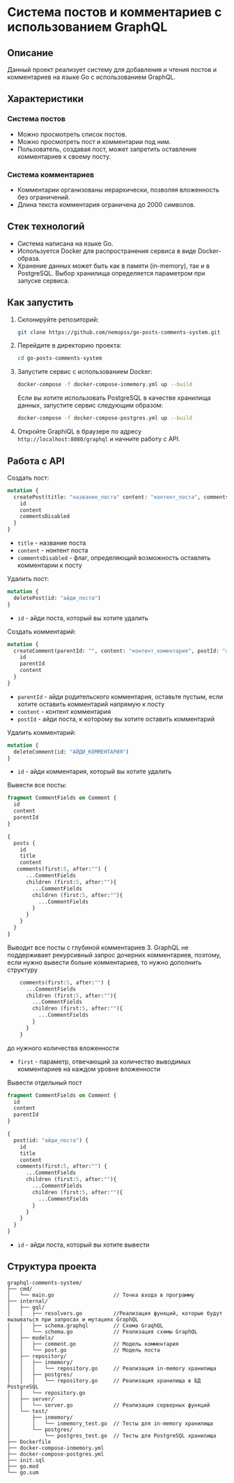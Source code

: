# Система постов и комментариев с использованием GraphQL

## Описание

Данный проект реализует систему для добавления и чтения постов и комментариев на языке Go с использованием GraphQL.

## Характеристики

### Система постов

- Можно просмотреть список постов.
- Можно просмотреть пост и комментарии под ним.
- Пользователь, создавая пост, может запретить оставление комментариев к своему посту.

### Система комментариев

- Комментарии организованы иерархически, позволяя вложенность без ограничений.
- Длина текста комментария ограничена до 2000 символов.

## Стек технологий

- Система написана на языке Go.
- Используется Docker для распространения сервиса в виде Docker-образа.
- Хранение данных может быть как в памяти (in-memory), так и в PostgreSQL. Выбор хранилища определяется параметром при запуске сервиса.

## Как запустить

1. Склонируйте репозиторий:

   ```bash
   git clone https://github.com/nemopss/go-posts-comments-system.git
   ```

2. Перейдите в директорию проекта:

   ```bash
   cd go-posts-comments-system
   ```

3. Запустите сервис с использованием Docker:

   ```bash
   docker-compose -f docker-compose-inmemory.yml up --build
   ```

   Если вы хотите использовать PostgreSQL в качестве хранилища данных, запустите сервис следующим образом:

   ```bash
   docker-compose -f docker-compose-postgres.yml up --build
   ```

4. Откройте GraphiQL в браузере по адресу `http://localhost:8080/graphql` и начните работу с API.

## Работа с API
Создать пост:
```graphql
mutation {
  createPost(title: "название_поста" content: "контент_поста", commentsDisabled:false) {
    id
    content
    commentsDisabled
  }
}
```
- ```title``` - название поста
- ```content``` - нонтент поста
- ```commentsDisabled``` -  флаг, определяющий возможность оставлять комментарии к посту

Удалить пост:
```graphql
mutation {
  deletePost(id: "айди_поста") 
}
```
- ```id``` - айди поста, который вы хотите удалить

Создать комментарий:
```graphql
mutation {
  createComment(parentId: "", content: "контент_коментария", postId: "айди_поста") {
    id
    parentId
    content
  }
}
```
- ```parentId``` - айди родительского комментария, оставьте пустым, если хотите оставить комментарий напрямую к посту
- ```content``` - контент комментария
- ```postId``` - айди поста, к которому вы хотите оставить комментарий

Удалить комментарий:
```graphql
mutation {
  deleteComment(id: "АЙДИ_КОММЕНТАРИЯ") 
}
```
- ```id``` - айди комментария, который вы хотите удалить

Вывести все посты: 
```graphql
fragment CommentFields on Comment {
  id
  content
  parentId
}

{
  posts {
    id
    title
    content
   comments(first:5, after:"") {
      ...CommentFields
      children (first:5, after:""){
        ...CommentFields
        children (first:5, after:""){
          ...CommentFields
        }
      }
    }
  }
}
```
Выводит все посты с глубиной комментариев 3.
GraphQL не поддерживает рекурсивный запрос дочерних комментариев, поэтому, если нужно вывести больне комментариев, то нужно дополнить структуру 
```graphql
    comments(first:5, after:"") {
      ...CommentFields
      children (first:5, after:""){
        ...CommentFields
        children (first:5, after:""){
          ...CommentFields
        }
      }
    }
```
до нужного количества вложенности

- ```first``` - параметр, отвечающий за количество выводимых комментариев на каждом уровне вложенности

Вывести отдельный пост
```graphql
fragment CommentFields on Comment {
  id
  content
  parentId
}

{
  post(id: "айди_поста") {
    id
    title
    content
   comments(first:5, after:"") {
      ...CommentFields
      children (first:5, after:""){
        ...CommentFields
        children (first:5, after:""){
          ...CommentFields
        }
      }
    }
  }
}
```
- ```id``` - айди поста, который вы хотите вывести

## Структура проекта 
```
graphql-comments-system/
├── cmd/
│   └── main.go                   // Точка входа в программу
├── internal/
│   ├── gql/
│   │   ├── resolvers.go          //Реализация функций, которые будут вызываться при запросах и мутациях GraphQL
│   │   ├── schema.graphql        // Схема GraqhQL
│   │   └── schema.go             // Реализация схемы GraphQL
│   ├── models/
│   │   ├── comment.go            // Модель комментария
│   │   └── post.go               // Модель поста
│   ├── repository/
│   │   ├── inmemory/
│   │   │   └── repository.go     // Реализация in-memory хранилища
│   │   ├── postgres/
│   │   │   └── repository.go     // Реализация хранилища в БД PostgreSQL
│   │   └── repository.go
│   ├── server/
│   │   └── server.go             // Реализация серверных функций
│   └── test/
│       ├── inmemory/
│       │   └── inmemory_test.go  // Тесты для in-memory хранилища
│       └── postgres/
│           └── postgres_test.go  // Тесты для PostgreSQL хранилища
├── Dockerfile 
├── docker-compose-inmemory.yml
├── docker-compose-postgres.yml
├── init.sql
├── go.mod
└── go.sum
```
